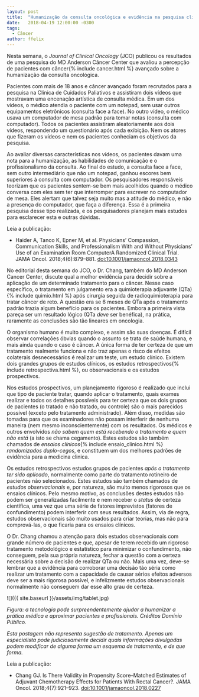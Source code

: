 ```yaml
---
layout: post
title:  "Humanização da consulta oncológica e evidência na pesquisa clínica"
date:   2018-04-19 12:00:00 -0300
tags:
  - Câncer
author: ffelix
---
```


Nesta semana, o _Journal of Clinical Oncology_ (JCO) publicou os resultados de uma pesquisa do MD Anderson Câncer Center que avaliou a percepção de pacientes com câncer{% include cancer.html %} avançado sobre a humanização da consulta oncológica.
<!--more-->

Pacientes com mais de 18 anos e câncer avançado foram recrutados para a pesquisa na Clinica de Cuidados Paliativos e assistiram dois vídeos que mostravam uma encenação artística de consulta médica. Em um dos vídeos, o médico atendia o paciente com um notepad, sem usar outros equipamentos eletrônicos (consulta face a face). No outro vídeo, o médico usava um computador de mesa padrão para tomar notas (consulta com computador). Todos os pacientes assistiram aleatoriamente aos dois vídeos, respondendo um questionário após cada exibição. Nem os atores que fizeram os vídeos e nem os pacientes conheciam os objetivos da pesquisa.

Ao avaliar diversas características nos vídeos, os pacientes davam uma nota para a humanização, as habilidades de comunicação e o profissionalismo da consulta. Ao final do estudo, a consulta face a face, sem outro intermediário que não um notepad, ganhou escores bem superiores à consulta com computador. Os pesquisadores responsáveis teorizam que os pacientes sentem-se bem mais acolhidos quando o médico conversa com eles sem ter que interromper para escrever no computador de mesa. Eles alertam que talvez seja muito mas a atitude do médico, e não a presença do computador, que faça a diferença. Essa é a primeira pesquisa desse tipo realizada, e os pesquisadores planejam mais estudos para esclarecer esta e outras dúvidas.

Leia a publicação:
- Haider A, Tanco K, Epner M, et al. Physicians’ Compassion, Communication Skills, and Professionalism With and Without Physicians’ Use of an Examination Room ComputerA Randomized Clinical Trial. JAMA Oncol. 2018;4(6):879–881. [doi:10.1001/jamaoncol.2018.0343](https://doi.org/10.1001/jamaoncol.2018.0343)

No editorial desta semana do JCO, o Dr. Chang, também do MD Anderson Cancer Center, discute qual a melhor evidência para decidir sobre a aplicação de um determinado tratamento para o câncer. Nesse caso específico, o tratamento em julgamento era a quimioterapia adjuvante (QTa){% include quimio.html %} após cirurgia seguida de radioquimioterapia para tratar câncer de reto. A questão era se 6 meses de QTa após o tratamento padrão trazia algum benefício para os pacientes. Embora a primeira vista pareça ser um resultado lógico (QTa _deve_ ser benéfica), na prática, raramente as conclusões são tão lineares em oncologia.

O organismo humano é muito complexo, e assim são suas doenças. É difícil observar correlações óbvias quando o assunto se trata de saúde humana, e mais ainda quando o caso é câncer. A única forma de ter certeza de que um tratamento realmente funciona e não traz apenas o risco de efeitos colaterais desnecessários é realizar um teste, um estudo clínico. Existem dois grandes grupos de estudos clínicos, os estudos retrospectivos{% include retrospectiva.html %}, ou observacionais e os estudos prospectivos.

Nos estudos prospectivos, um planejamento rigoroso é realizado que inclui que tipo de paciente tratar, quando aplicar o tratamento, quais exames realizar e todos os detalhes possíveis para ter certeza que os dois grupos de pacientes (o tratado e não tratado, ou controle) são o mais parecidos possível (exceto pelo tratamento administrado). Além disso, medidas são tomadas para que os examinadores não possam interferir de nenhuma maneira (nem mesmo inconscientemente) com os resultados. Os médicos e outros envolvidos _não sabem quem está recebendo o tratamento e quem não está_ (a isto se chama cegamento). Estes estudos são também chamados de _ensaios clínicos_{% include ensaio_clinico.html %} _randomizados duplo-cegos_, e constituem um dos melhores padrões de evidência para a medicina clinica.

Os estudos retrospectivos estudos grupos de pacientes _após o tratamento ter sido aplicado_, normalmente como parte do tratamento rotineiro de pacientes não selecionados. Estes estudos são também chamados de _estudos observacionais_ e, por natureza, são muito menos rigorosos que os ensaios clínicos. Pelo mesmo motivo, as conclusões destes estudos não podem ser generalizadas facilmente e nem receber o _status_ de certeza científica, uma vez que uma série de fatores imprevistos (fatores de confundimento) podem interferir com seus resultados. Assim, via de regra, estudos observacionais são muito usados para criar teorias, mas não para comprová-las, o que ficaria para os ensaios clínicos.

O Dr. Chang chamou a atenção para dois estudos observacionais com grande número de pacientes e que, apesar de terem recebido um rigoroso tratamento metodológico e estatístico para minimizar o confundimento, não conseguem, pela sua própria natureza, fechar a questão com a certeza necessária sobre a decisão de realizar QTa ou não. Mais uma vez, deve-se lembrar que a evidência para corroborar uma decisão tão séria como realizar um tratamento com a capacidade de causar sérios efeitos adversos deve ser a mais rigorosa possível, e infelizmente estudos observacionais normalmente não conseguem dar esse alto grau de certeza.

![]({{ site.baseurl }}/assets/img/tablet.jpg)

*Figura: a tecnologia pode surpreendentemente ajudar a humanizar a prática médica e aproximar pacientes e profissionais. Créditos Domínio Público.*

_Esta postagem não representa sugestão de tratamento. Apenas um especialista pode judiciosamente decidir quais informações divulgadas podem modificar de alguma forma um esquema de tratamento, e de que forma._

Leia a publicação:
- Chang GJ. Is There Validity in Propensity Score–Matched Estimates of Adjuvant Chemotherapy Effects for Patients With Rectal Cancer?. JAMA Oncol. 2018;4(7):921–923. [doi:10.1001/jamaoncol.2018.0227](http://doi.org/10.1001/jamaoncol.2018.0227)
